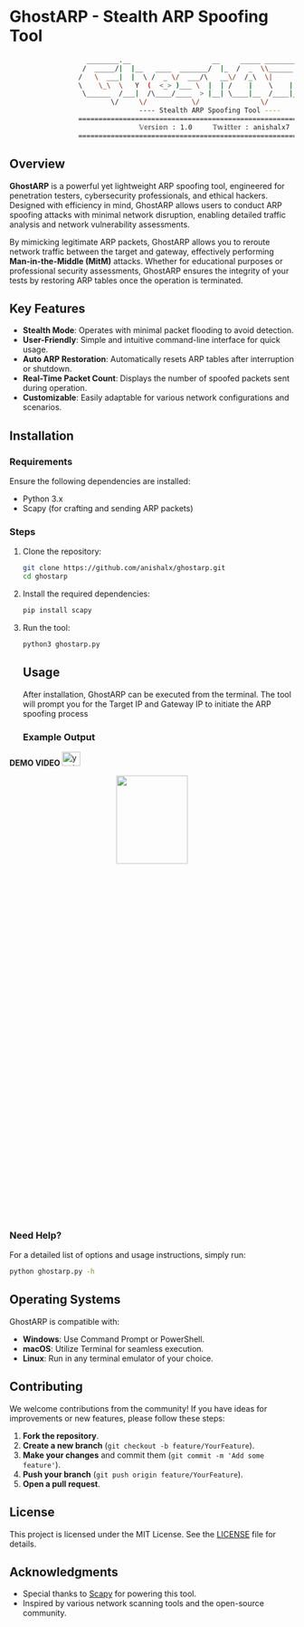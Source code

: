 # GhostARP - Stealth ARP Spoofing Tool

```bash
                   ________.__                    __     _____ ____________________ 
                  /  _____/|  |__   ____  _______/  |_  /  _  \\______   \______   \
                 /   \  ___|  |  \ /  _ \/  ___/\   __\/  /_\  \|       _/|     ___/
                 \    \_\  \   Y  (  <_> )___ \  |  | /    |    \    |   \|    |    
                  \______  /___|  /\____/____  > |__| \____|__  /____|_  /|____|    
                         \/     \/           \/               \/       \/                    
                                ---- Stealth ARP Spoofing Tool ----
                 ===================================================================
                                𝕍𝕖𝕣𝕤𝕚𝕠𝕟 : 1.0     𝕋𝕨𝕚𝕥𝕥𝕖𝕣 : anishalx7        
                 ===================================================================    

``` 
## Overview

**GhostARP** is a powerful yet lightweight ARP spoofing tool, engineered for penetration testers, cybersecurity professionals, and ethical hackers. Designed with efficiency in mind, GhostARP allows users to conduct ARP spoofing attacks with minimal network disruption, enabling detailed traffic analysis and network vulnerability assessments.

By mimicking legitimate ARP packets, GhostARP allows you to reroute network traffic between the target and gateway, effectively performing **Man-in-the-Middle (MitM)** attacks. Whether for educational purposes or professional security assessments, GhostARP ensures the integrity of your tests by restoring ARP tables once the operation is terminated.

## Key Features

- **Stealth Mode**: Operates with minimal packet flooding to avoid detection.
- **User-Friendly**: Simple and intuitive command-line interface for quick usage.
- **Auto ARP Restoration**: Automatically resets ARP tables after interruption or shutdown.
- **Real-Time Packet Count**: Displays the number of spoofed packets sent during operation.
- **Customizable**: Easily adaptable for various network configurations and scenarios.
  
## Installation

### Requirements
Ensure the following dependencies are installed:
- Python 3.x
- Scapy (for crafting and sending ARP packets)

### Steps

1. Clone the repository:
   ```bash
   git clone https://github.com/anishalx/ghostarp.git
   cd ghostarp
   ```
   
2. Install the required dependencies:
   ```bash
   pip install scapy
   ```
   
3. Run the tool:
   ```bash
   python3 ghostarp.py
   ```

   ## Usage
   After installation, GhostARP can be executed from the terminal. The tool will prompt you for the Target IP and Gateway IP to initiate the ARP spoofing process


   ### Example Output
<b>DEMO VIDEO </b>
 <a href="https://youtu.be/@alxhacks" target="_blank">
    <img src="https://raw.githubusercontent.com/maurodesouza/profile-readme-generator/master/src/assets/icons/social/youtube/default.svg" width="32" height="25" alt="youtube logo"  />
  </a>
  
  <p align="center"><img src="https://www.imghost.net/ib/CVPFeSCQEvU5fKS_1727111195.png" width="50%" height="20%"/></p> 
  
### Need Help?
For a detailed list of options and usage instructions, simply run:
```bash
python ghostarp.py -h
```
## Operating Systems

GhostARP is compatible with:

- **Windows**: Use Command Prompt or PowerShell.
- **macOS**: Utilize Terminal for seamless execution.
- **Linux**: Run in any terminal emulator of your choice.

## Contributing

We welcome contributions from the community! If you have ideas for improvements or new features, please follow these steps:

1. **Fork the repository**.
2. **Create a new branch** (`git checkout -b feature/YourFeature`).
3. **Make your changes** and commit them (`git commit -m 'Add some feature'`).
4. **Push your branch** (`git push origin feature/YourFeature`).
5. **Open a pull request**.

## License

This project is licensed under the MIT License. See the [LICENSE](LICENSE) file for details.

## Acknowledgments

- Special thanks to [Scapy](https://scapy.readthedocs.io/en/latest/) for powering this tool.
- Inspired by various network scanning tools and the open-source community.
